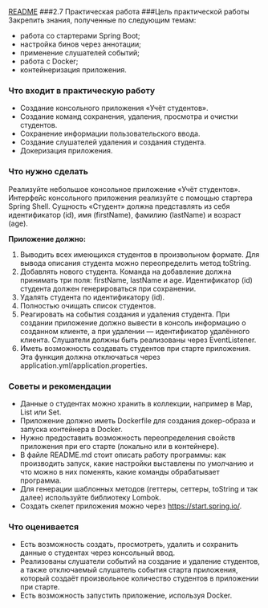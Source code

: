 [README](README.md)
###2.7 Практическая работа
###Цель практической работы
Закрепить знания, полученные по следующим темам:
* работа со стартерами Spring Boot;
* настройка бинов через аннотации;
* применение слушателей событий;
* работа с Docker;
* контейнеризация приложения.

### Что входит в практическую работу
* Создание консольного приложения «Учёт студентов».
* Создание команд сохранения, удаления, просмотра и очистки студентов.
* Сохранение информации пользовательского ввода.
* Создание слушателей удаления и создания студента.
* Докеризация приложения.

### Что нужно сделать
Реализуйте небольшое консольное приложение «Учёт студентов». Интерфейс консольного приложения реализуйте с помощью стартера Spring Shell. Сущность «Студент» должна представлять из себя идентификатор (id), имя (firstName), фамилию (lastName) и возраст (age).

**Приложение должно:**

1. Выводить всех имеющихся студентов в произвольном формате. Для вывода описания студента можно переопределить метод toString.
2. Добавлять нового студента. Команда на добавление должна принимать три поля: firstName, lastName и age. Идентификатор (id) студента должен генерироваться при сохранении.
3. Удалять студента по идентификатору (id).
4. Полностью очищать список студентов.
5. Реагировать на события создания и удаления студента. При создании приложение должно вывести в консоль информацию о созданном клиенте, а при удалении — идентификатор удалённого клиента. Слушатели должны быть реализованы через EventListener.
6. Иметь возможность создавать студентов при старте приложения. Эта функция должна отключаться через application.yml/application.properties.

### Советы и рекомендации
* Данные о студентах можно хранить в коллекции, например в Map, List или Set.
* Приложение должно иметь Dockerfile для создания докер-образа и запуска контейнера в Docker.
* Нужно предоставить возможность переопределения свойств приложения при его старте (локально или в контейнере).
* В файле README.md стоит описать работу программы: как производить запуск, какие настройки выставлены по умолчанию и что можно в них поменять, какие команды обрабатывает программа.
* Для генерации шаблонных методов (геттеры, сеттеры, toString и так далее) используйте библиотеку Lombok.
* Создать скелет приложения можно через https://start.spring.io/.

### Что оценивается
* Есть возможность создать, просмотреть, удалить и сохранить данные о студентах через консольный ввод.
* Реализованы слушатели событий на создание и удаление студентов, а также отключаемый слушатель события старта приложения, который создаёт произвольное количество студентов в приложении при старте.
* Есть возможность запустить приложение, используя Docker.
